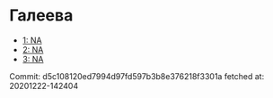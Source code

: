 # Галеева
- [1: NA](1.md)
- [2: NA](2.md)
- [3: NA](3.md)

Commit: d5c108120ed7994d97fd597b3b8e376218f3301a
 fetched at: 20201222-142404
